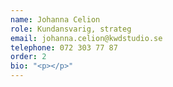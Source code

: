 ```yaml
---
name: Johanna Celion
role: Kundansvarig, strateg
email: johanna.celion@kwdstudio.se
telephone: 072 303 77 87
order: 2
bio: "<p></p>"
---
```


